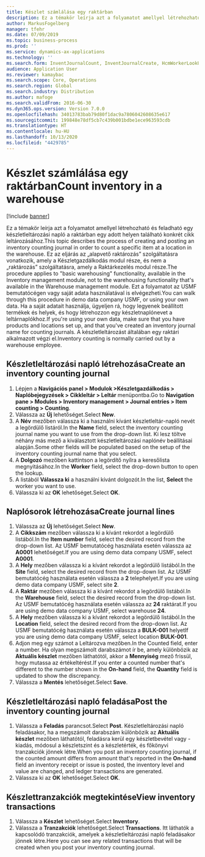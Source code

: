 ```yaml
---
title: Készlet számlálása egy raktárban
description: Ez a témakör leírja azt a folyamatot amellyel létrehozható és feladható egy készletleltározási napló a raktárban egy adott helyen található konkrét cikk leltározásához.
author: MarkusFogelberg
manager: tfehr
ms.date: 07/09/2019
ms.topic: business-process
ms.prod: ''
ms.service: dynamics-ax-applications
ms.technology: ''
ms.search.form: InventJournalCount, InventJournalCreate, HcmWorkerLookUp, InventItemIdLookupSimple, InventLocationIdLookup, WMSLocationIdLookup, InventTrans
audience: Application User
ms.reviewer: kamaybac
ms.search.scope: Core, Operations
ms.search.region: Global
ms.search.industry: Distribution
ms.author: mafoge
ms.search.validFrom: 2016-06-30
ms.dyn365.ops.version: Version 7.0.0
ms.openlocfilehash: 34013783bab79d80f1dac9a7806042608635e617
ms.sourcegitcommit: 199848e78df5cb7c439b001bdbe1ece963593cdb
ms.translationtype: HT
ms.contentlocale: hu-HU
ms.lasthandoff: 10/13/2020
ms.locfileid: "4429785"
---
```

# <a name="count-inventory-in-a-warehouse"></a><span data-ttu-id="0e006-103">Készlet számlálása egy raktárban</span><span class="sxs-lookup"><span data-stu-id="0e006-103">Count inventory in a warehouse</span></span>

[!include [banner](../../includes/banner.md)]

<span data-ttu-id="0e006-104">Ez a témakör leírja azt a folyamatot amellyel létrehozható és feladható egy készletleltározási napló a raktárban egy adott helyen található konkrét cikk leltározásához.</span><span class="sxs-lookup"><span data-stu-id="0e006-104">This topic describes the process of creating and posting an inventory counting journal in order to count a specific item at a location in the warehouse.</span></span> <span data-ttu-id="0e006-105">Ez az eljárás az „alapvető raktározás” szolgáltatásra vonatkozik, amely a Készletgazdálkodás modul része, és nem a „raktározás” szolgáltatásra, amely a Raktárkezelés modul része.</span><span class="sxs-lookup"><span data-stu-id="0e006-105">The procedure applies to "basic warehousing" functionality, available in the Inventory management module, not to the warehousing functionality that's available in the Warehouse management module.</span></span> <span data-ttu-id="0e006-106">Ezt a folyamatot az USMF bemutatócégen vagy saját adata használatával is elvégezheti.</span><span class="sxs-lookup"><span data-stu-id="0e006-106">You can walk through this procedure in demo data company USMF, or using your own data.</span></span> <span data-ttu-id="0e006-107">Ha a saját adatait használja, ügyeljen rá, hogy legyenek beállított termékek és helyek, és hogy létrehozzon egy készletnaplónevet a leltárnaplókhoz.</span><span class="sxs-lookup"><span data-stu-id="0e006-107">If you're using your own data, make sure that you have products and locations set up, and that you've created an inventory journal name for counting journals.</span></span> <span data-ttu-id="0e006-108">A készletleltározást általában egy raktári alkalmazott végzi el.</span><span class="sxs-lookup"><span data-stu-id="0e006-108">Inventory counting is normally carried out by a warehouse employee.</span></span>


## <a name="create-an-inventory-counting-journal"></a><span data-ttu-id="0e006-109">Készletleltározási napló létrehozása</span><span class="sxs-lookup"><span data-stu-id="0e006-109">Create an inventory counting journal</span></span>
1. <span data-ttu-id="0e006-110">Lépjen a **Navigációs panel > Modulok >Készletgazdálkodás > Naplóbejegyzések > Cikkleltár > Leltár** menüpontba.</span><span class="sxs-lookup"><span data-stu-id="0e006-110">Go to **Navigation pane > Modules > Inventory management > Journal entries > Item counting > Counting**.</span></span>
2. <span data-ttu-id="0e006-111">Válassza az **Új** lehetőséget.</span><span class="sxs-lookup"><span data-stu-id="0e006-111">Select **New**.</span></span>
3. <span data-ttu-id="0e006-112">A **Név** mezőben válassza ki a használni kívánt készletleltár-napló nevét a legördülő listáról.</span><span class="sxs-lookup"><span data-stu-id="0e006-112">In the **Name** field, select the inventory counting journal name you want to use from the drop-down list.</span></span> <span data-ttu-id="0e006-113">Ki lesz töltve néhány más mező a kiválasztott készletleltározási naplónév beállításai alapján.</span><span class="sxs-lookup"><span data-stu-id="0e006-113">Some other fields will be populated based on the setup of the inventory counting journal name that you select.</span></span>  
4. <span data-ttu-id="0e006-114">A **Dolgozó** mezőben kattintson a legördítő nyílra a keresőlista megnyitásához.</span><span class="sxs-lookup"><span data-stu-id="0e006-114">In the **Worker** field, select the drop-down button to open the lookup.</span></span>
5. <span data-ttu-id="0e006-115">A listából **Válassza ki** a használni kívánt dolgozót.</span><span class="sxs-lookup"><span data-stu-id="0e006-115">In the list, **Select** the worker you want to use.</span></span>
6. <span data-ttu-id="0e006-116">Válassza ki az **OK** lehetőséget.</span><span class="sxs-lookup"><span data-stu-id="0e006-116">Select **OK**.</span></span>

## <a name="create-journal-lines"></a><span data-ttu-id="0e006-117">Naplósorok létrehozása</span><span class="sxs-lookup"><span data-stu-id="0e006-117">Create journal lines</span></span>
1. <span data-ttu-id="0e006-118">Válassza az **Új** lehetőséget.</span><span class="sxs-lookup"><span data-stu-id="0e006-118">Select **New**.</span></span>
2. <span data-ttu-id="0e006-119">A **Cikkszám** mezőben válassza ki a kívánt rekordot a legördülő listából.</span><span class="sxs-lookup"><span data-stu-id="0e006-119">In the **Item number** field, select the desired record from the drop-down list.</span></span> <span data-ttu-id="0e006-120">Az USMF bemutatócég használata esetén válassza az **A0001** lehetőséget.</span><span class="sxs-lookup"><span data-stu-id="0e006-120">If you are using demo data company USMF, select **A0001**.</span></span>  
3. <span data-ttu-id="0e006-121">A **Hely** mezőben válassza ki a kívánt rekordot a legördülő listából.</span><span class="sxs-lookup"><span data-stu-id="0e006-121">In the **Site** field, select the desired record from the drop-down list.</span></span> <span data-ttu-id="0e006-122">Az USMF bemutatócég használata esetén válassza a **2** telephelyet.</span><span class="sxs-lookup"><span data-stu-id="0e006-122">If you are using demo data company USMF, select site **2**.</span></span>
4. <span data-ttu-id="0e006-123">A **Raktár** mezőben válassza ki a kívánt rekordot a legördülő listából.</span><span class="sxs-lookup"><span data-stu-id="0e006-123">In the **Warehouse** field, select the desired record from the drop-down list.</span></span> <span data-ttu-id="0e006-124">Az USMF bemutatócég használata esetén válassza az **24** raktárat.</span><span class="sxs-lookup"><span data-stu-id="0e006-124">If you are using demo data company USMF, select warehouse **24**.</span></span>  
5. <span data-ttu-id="0e006-125">A **Hely** mezőben válassza ki a kívánt rekordot a legördülő listából.</span><span class="sxs-lookup"><span data-stu-id="0e006-125">In the **Location** field, select the desired record from the drop-down list.</span></span> <span data-ttu-id="0e006-126">Az USMF bemutatócég használata esetén válassza a **BULK-001** helyet</span><span class="sxs-lookup"><span data-stu-id="0e006-126">If you are using demo data company USMF, select location **BULK-001**.</span></span>  
6. <span data-ttu-id="0e006-127">Adjon meg egy számot a Leltározva mezőben.</span><span class="sxs-lookup"><span data-stu-id="0e006-127">In the Counted field, enter a number.</span></span> <span data-ttu-id="0e006-128">Ha olyan megszámolt darabszámot ír be, amely különbözik az **Aktuális készlet** mezőben láthatótól, akkor a **Mennyiség** mező frissül, hogy mutassa az értékeltérést.</span><span class="sxs-lookup"><span data-stu-id="0e006-128">If you enter a counted number that's different to the number shown in the **On-hand** field, the **Quantity** field is updated to show the discrepancy.</span></span>  
7. <span data-ttu-id="0e006-129">Válassza a **Mentés** lehetőséget.</span><span class="sxs-lookup"><span data-stu-id="0e006-129">Select **Save**.</span></span>

## <a name="post-the-inventory-counting-journal"></a><span data-ttu-id="0e006-130">Készletleltározási napló feladása</span><span class="sxs-lookup"><span data-stu-id="0e006-130">Post the inventory counting journal</span></span>
1. <span data-ttu-id="0e006-131">Válassza a **Feladás** parancsot.</span><span class="sxs-lookup"><span data-stu-id="0e006-131">Select **Post**.</span></span> <span data-ttu-id="0e006-132">Készletleltározási napló feladásakor, ha a megszámolt darabszám különbözik az **Aktuális készlet** mezőben láthatótól, feladásra kerül egy készletbevétel vagy -kiadás, módosul a készletszint és a készletérték, és főkönyvi tranzakciók jönnek létre.</span><span class="sxs-lookup"><span data-stu-id="0e006-132">When you post an inventory counting journal, if the counted amount differs from amount that's reported in the **On-hand** field an inventory receipt or issue is posted, the inventory level and value are changed, and ledger transactions are generated.</span></span>
2. <span data-ttu-id="0e006-133">Válassza ki az **OK** lehetőséget.</span><span class="sxs-lookup"><span data-stu-id="0e006-133">Select **OK**.</span></span>

## <a name="view-inventory-transactions"></a><span data-ttu-id="0e006-134">Készlettranzakciók megtekintése</span><span class="sxs-lookup"><span data-stu-id="0e006-134">View inventory transactions</span></span>
1. <span data-ttu-id="0e006-135">Válassza a **Készlet** lehetőséget.</span><span class="sxs-lookup"><span data-stu-id="0e006-135">Select **Inventory**.</span></span>
2. <span data-ttu-id="0e006-136">Válassza a **Tranzakciók** lehetőséget.</span><span class="sxs-lookup"><span data-stu-id="0e006-136">Select **Transactions**.</span></span> <span data-ttu-id="0e006-137">Itt láthatók a kapcsolódó tranzakciók, amelyek a készletleltározási napló feladásakor jönnek létre.</span><span class="sxs-lookup"><span data-stu-id="0e006-137">Here you can see any related transactions that will be created when you post your inventory counting journal.</span></span>   

